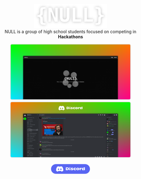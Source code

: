 <p align="center">
  <img src="https://github.com/ProjNull/.github/blob/main/profile/logo.png?raw=true" height="80" alt="NULL Logo" /><br>
  NULL is a group of high school students focused on competing in <b>Hackathons</b>
</p>

<div align="center">
  <a href="https://projnull.eu">
    <img width="400" src="https://github.com/ProjNull/.github/blob/main/profile/web.png?raw=true" />
  </a>
  <a href="https://janpalma.cz/s/null-invite">
    <img width="400" src="https://github.com/ProjNull/.github/blob/main/profile/discord.png?raw=true" />
  </a>
</div>
<br>
<div align="center">
  <a href="https://janpalma.cz/s/null-invite">
    <img height="32" src="https://github.com/ProjNull/.github/blob/main/profile/discord-icon.png?raw=true" />
  </a>
</div>


<!--

**Here are some ideas to get you started:**

🙋‍♀️ A short introduction - what is your organization all about?
🌈 Contribution guidelines - how can the community get involved?
👩‍💻 Useful resources - where can the community find your docs? Is there anything else the community should know?
🍿 Fun facts - what does your team eat for breakfast?
🧙 Remember, you can do mighty things with the power of [Markdown](https://docs.github.com/github/writing-on-github/getting-started-with-writing-and-formatting-on-github/basic-writing-and-formatting-syntax)
-->
